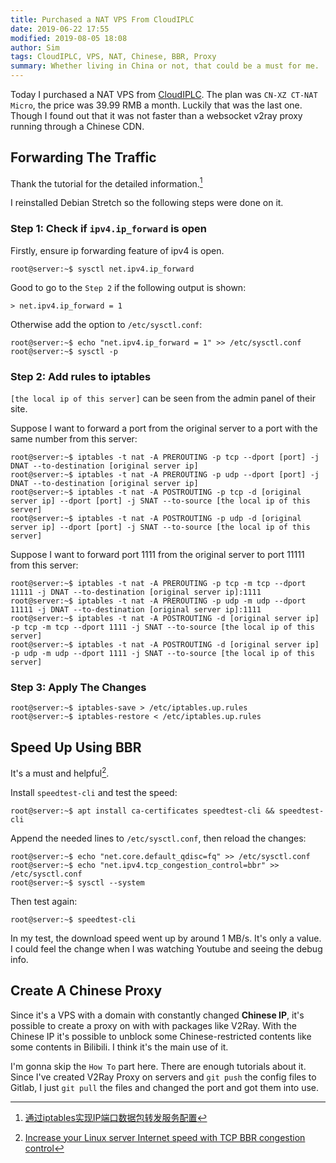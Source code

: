 ```yaml
---
title: Purchased a NAT VPS From CloudIPLC
date: 2019-06-22 17:55
modified: 2019-08-05 18:08
author: Sim
tags: CloudIPLC, VPS, NAT, Chinese, BBR, Proxy
summary: Whether living in China or not, that could be a must for me.  
---
```


Today I purchased a NAT VPS from [CloudIPLC](https://www.cloudiplc.com/aff.php?aff=371). The plan was `CN-XZ CT-NAT Micro`, the price was 39.99 RMB a month. Luckily that was the last one. Though I found out that it was not faster than a websocket v2ray proxy running through a Chinese CDN.  

## Forwarding The Traffic

Thank the tutorial for the detailed information.[^1]

I reinstalled Debian Stretch so the following steps were done on it.  

### Step 1: Check if `ipv4.ip_forward` is open

Firstly, ensure ip forwarding feature of ipv4 is open.  

    root@server:~$ sysctl net.ipv4.ip_forward

Good to go to the `Step 2` if the following output is shown:  

    > net.ipv4.ip_forward = 1

Otherwise add the option to `/etc/sysctl.conf`:  

    root@server:~$ echo "net.ipv4.ip_forward = 1" >> /etc/sysctl.conf
    root@server:~$ sysctl -p

### Step 2: Add rules to iptables

`[the local ip of this server]` can be seen from the admin panel of their site.  

Suppose I want to forward a port from the original server to a port with the same number from this server:  

    root@server:~$ iptables -t nat -A PREROUTING -p tcp --dport [port] -j DNAT --to-destination [original server ip]
    root@server:~$ iptables -t nat -A PREROUTING -p udp --dport [port] -j DNAT --to-destination [original server ip]
    root@server:~$ iptables -t nat -A POSTROUTING -p tcp -d [original server ip] --dport [port] -j SNAT --to-source [the local ip of this server]
    root@server:~$ iptables -t nat -A POSTROUTING -p udp -d [original server ip] --dport [port] -j SNAT --to-source [the local ip of this server]

Suppose I want to forward port 1111 from the original server to port 11111 from this server:  

    root@server:~$ iptables -t nat -A PREROUTING -p tcp -m tcp --dport 11111 -j DNAT --to-destination [original server ip]:1111
    root@server:~$ iptables -t nat -A PREROUTING -p udp -m udp --dport 11111 -j DNAT --to-destination [original server ip]:1111
    root@server:~$ iptables -t nat -A POSTROUTING -d [original server ip] -p tcp -m tcp --dport 1111 -j SNAT --to-source [the local ip of this server]
    root@server:~$ iptables -t nat -A POSTROUTING -d [original server ip] -p udp -m udp --dport 1111 -j SNAT --to-source [the local ip of this server]

### Step 3: Apply The Changes

    root@server:~$ iptables-save > /etc/iptables.up.rules
    root@server:~$ iptables-restore < /etc/iptables.up.rules

## Speed Up Using BBR

It's a must and helpful[^2].

Install `speedtest-cli` and test the speed:  

    root@server:~$ apt install ca-certificates speedtest-cli && speedtest-cli

Append the needed lines to `/etc/sysctl.conf`, then reload the changes:  

    root@server:~$ echo "net.core.default_qdisc=fq" >> /etc/sysctl.conf
    root@server:~$ echo "net.ipv4.tcp_congestion_control=bbr" >> /etc/sysctl.conf
    root@server:~$ sysctl --system

Then test again:  

    root@server:~$ speedtest-cli

In my test, the download speed went up by around 1 MB/s. It's only a value. I could feel the change when I was watching Youtube and seeing the debug info.

## Create A Chinese Proxy

Since it's a VPS with a domain with constantly changed __Chinese IP__, it's possible to create a proxy on with with packages like V2Ray. With the Chinese IP it's possible to unblock some Chinese-restricted contents like some contents in Bilibili. I think it's the main use of it.    

I'm gonna skip the `How To` part here. There are enough tutorials about it. Since I've created V2Ray Proxy on servers and `git push` the config files to Gitlab, I just `git pull` the files and changed the port and got them into use.    

[^1]: [通过iptables实现IP端口数据包转发服务配置](https://www.cloudiplc.com/knowledgebase.php?action=displayarticle&id=9)
[^2]: [Increase your Linux server Internet speed with TCP BBR congestion control](https://www.cyberciti.biz/cloud-computing/increase-your-linux-server-internet-speed-with-tcp-bbr-congestion-control/)
